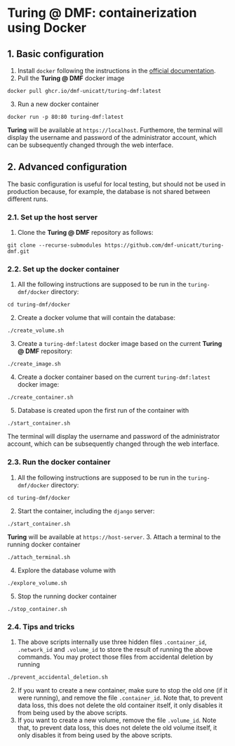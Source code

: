 # Turing @ DMF: containerization using Docker

## 1. Basic configuration
1. Install `docker` following the instructions in the [official documentation](https://docs.docker.com/engine/install/debian/#install-using-the-repository).
2. Pull the **Turing @ DMF** docker image
```
docker pull ghcr.io/dmf-unicatt/turing-dmf:latest
```
3. Run a new docker container
```
docker run -p 80:80 turing-dmf:latest
```
**Turing** will be available at `https://localhost`. Furthemore, the terminal will display the username and password of the administrator account, which can be subsequently changed through the web interface.


## 2. Advanced configuration
The basic configuration is useful for local testing, but should not be used in production because, for example, the database is not shared between different runs.

### 2.1. Set up the host server

1. Clone the **Turing @ DMF** repository as follows:
```
git clone --recurse-submodules https://github.com/dmf-unicatt/turing-dmf.git
```

### 2.2. Set up the docker container

1. All the following instructions are supposed to be run in the `turing-dmf/docker` directory:
```
cd turing-dmf/docker
```
2. Create a docker volume that will contain the database:
```
./create_volume.sh
```
3. Create a `turing-dmf:latest` docker image based on the current **Turing @ DMF** repository:
```
./create_image.sh
```
4. Create a docker container based on the current `turing-dmf:latest` docker image:
```
./create_container.sh
```
5. Database is created upon the first run of the container with
```
./start_container.sh
```
The terminal will display the username and password of the administrator account, which can be subsequently changed through the web interface.

### 2.3. Run the docker container

1. All the following instructions are supposed to be run in the `turing-dmf/docker` directory:
```
cd turing-dmf/docker
```
2. Start the container, including the `django` server:
```
./start_container.sh
```
**Turing** will be available at `https://host-server`.
3. Attach a terminal to the running docker container
```
./attach_terminal.sh
```
4. Explore the database volume with
```
./explore_volume.sh
```
5. Stop the running docker container
```
./stop_container.sh
```

### 2.4. Tips and tricks

1. The above scripts internally use three hidden files `.container_id`, `.network_id` and `.volume_id` to store the result of running the above commands. You may protect those files from accidental deletion by running
```
./prevent_accidental_deletion.sh
```
2. If you want to create a new container, make sure to stop the old one (if it were running), and remove the file `.container_id`. Note that, to prevent data loss, this does not delete the old container itself, it only disables it from being used by the above scripts.
3. If you want to create a new volume, remove the file `.volume_id`. Note that, to prevent data loss, this does not delete the old volume itself, it only disables it from being used by the above scripts.

